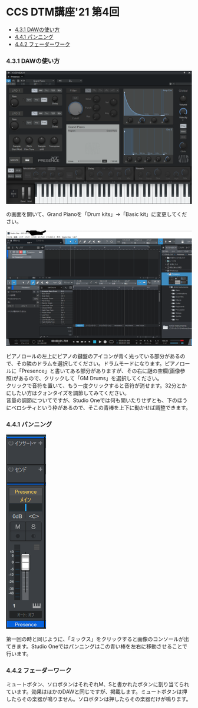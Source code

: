 <!-- omit in toc -->
# CCS DTM講座'21 第4回
<!-- omit in toc -->
- [4.3.1 DAWの使い方](#431-dawの使い方)
- [4.4.1 パンニング](#441-パンニング)
- [4.4.2 フェーダーワーク](#442-フェーダーワーク)

### 4.3.1 DAWの使い方

![](../images/dtm022.png)  

の画面を開いて、Grand Pianoを「Drum kits」→「Basic kit」に変更してください。  

![](../images/dtm025.png)  

ピアノロールの左上にピアノの鍵盤のアイコンが青く光っている部分があるので、その隣のドラムを選択してください。ドラムモードになります。ピアノロールに「Presence」と書いてある部分がありますが、その右に謎の空欄(画像参照)があるので、クリックして「GM Drums」を選択してください。  
クリックで音符を置いて、もう一度クリックすると音符が消せます。32分とかにしたい方はクォンタイズを調節してみてください。  
音量の調節についてですが、Studio Oneでは何も開いたりせずとも、下のほうにベロシティという枠があるので、そこの青棒を上下に動かせば調整できます。

### 4.4.1 パンニング

![](../images/dtm026.png)  

第一回の時と同じように、「ミックス」をクリックすると画像のコンソールが出てきます。Studio Oneではパンニングはこの青い棒を左右に移動させることで行います。

### 4.4.2 フェーダーワーク

ミュートボタン、ソロボタンはそれぞれM、Sと書かれたボタンに割り当てられています。効果はほかのDAWと同じですが、掲載します。ミュートボタンは押したらその楽器が鳴りません。ソロボタンは押したらその楽器だけが鳴ります。

